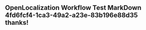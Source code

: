 <properties
ms.topic="hero-topic"
ms.test1="hero-topic"
ms.test2="test"/>

## OpenLocalization Workflow Test MarkDown 4fd6fcf4-1ca3-49a2-a23e-83b196e88d35 thanks!
